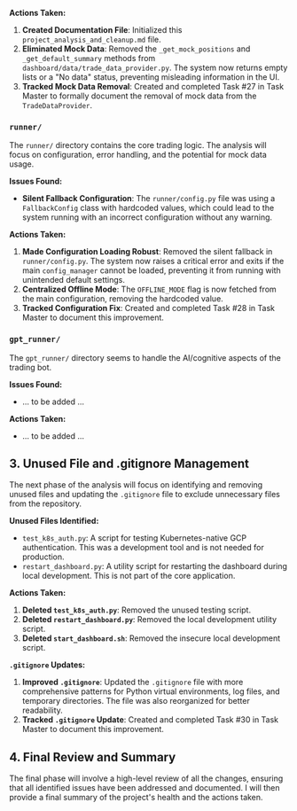 **Actions Taken:**

1.  **Created Documentation File**: Initialized this `project_analysis_and_cleanup.md` file.
2.  **Eliminated Mock Data**: Removed the `_get_mock_positions` and `_get_default_summary` methods from `dashboard/data/trade_data_provider.py`. The system now returns empty lists or a "No data" status, preventing misleading information in the UI.
3.  **Tracked Mock Data Removal**: Created and completed Task #27 in Task Master to formally document the removal of mock data from the `TradeDataProvider`.

### `runner/`

The `runner/` directory contains the core trading logic. The analysis will focus on configuration, error handling, and the potential for mock data usage.

**Issues Found:**

*   **Silent Fallback Configuration**: The `runner/config.py` file was using a `FallbackConfig` class with hardcoded values, which could lead to the system running with an incorrect configuration without any warning.

**Actions Taken:**

1.  **Made Configuration Loading Robust**: Removed the silent fallback in `runner/config.py`. The system now raises a critical error and exits if the main `config_manager` cannot be loaded, preventing it from running with unintended default settings.
2.  **Centralized Offline Mode**: The `OFFLINE_MODE` flag is now fetched from the main configuration, removing the hardcoded value.
3.  **Tracked Configuration Fix**: Created and completed Task #28 in Task Master to document this improvement.

### `gpt_runner/`

The `gpt_runner/` directory seems to handle the AI/cognitive aspects of the trading bot.

**Issues Found:**

*   ... to be added ...

**Actions Taken:**

*   ... to be added ...

## 3. Unused File and .gitignore Management

The next phase of the analysis will focus on identifying and removing unused files and updating the `.gitignore` file to exclude unnecessary files from the repository.

**Unused Files Identified:**

*   `test_k8s_auth.py`: A script for testing Kubernetes-native GCP authentication. This was a development tool and is not needed for production.
*   `restart_dashboard.py`: A utility script for restarting the dashboard during local development. This is not part of the core application.

**Actions Taken:**

1.  **Deleted `test_k8s_auth.py`**: Removed the unused testing script.
2.  **Deleted `restart_dashboard.py`**: Removed the local development utility script.
3.  **Deleted `start_dashboard.sh`**: Removed the insecure local development script.

**`.gitignore` Updates:**

1.  **Improved `.gitignore`**: Updated the `.gitignore` file with more comprehensive patterns for Python virtual environments, log files, and temporary directories. The file was also reorganized for better readability.
2.  **Tracked `.gitignore` Update**: Created and completed Task #30 in Task Master to document this improvement.

## 4. Final Review and Summary

The final phase will involve a high-level review of all the changes, ensuring that all identified issues have been addressed and documented. I will then provide a final summary of the project's health and the actions taken. 